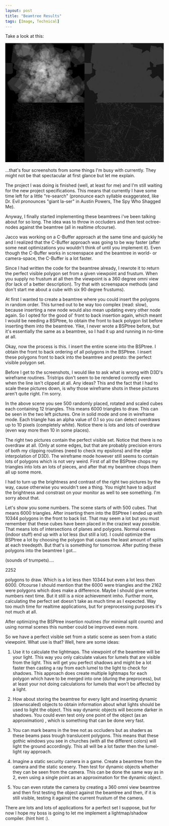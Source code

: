 ```yaml
---
layout: post
title: "Beamtree Results"
tags: [Image, Technical]
---
```


Take a look at this:

<img src="/images/2000-09-22-beamtrees/image.jpg" alt="Beamtrees" width="640"/>

...that's four screenshots from some things I'm busy with currently. They might not be that spectacular at first glance but let me explain. 

The project I was doing is finished (well, at least for me) and I'm still waiting for the new project specifications. This means that currently I have some time left for a little "re-search" (pronounce each syllable exaggerated, like Dr. Evil pronounces "giant la-ser" in Austin Powers, The Spy Who Shagged Me). 

Anyway, I finally started implementing these beamtrees i've been talking about for so long. The idea was to throw in occluders and then test octree-nodes against the beamtree (all in realtime ofcourse). 

Jacco was working on a C-Buffer approach at the same time and quickly he and I realized that the C-Buffer approach was going to be way faster (after some neat optimizations you wouldn't think of until you implement it). Even though the C-Buffer works in screenspace and the beamtree in world- or camera-space, the C-Buffer is a lot faster. 

Since I had written the code for the beamtree already, I rewrote it to return the perfect visible polygon set from a given viewpoint and frustum. When you supply no frustum at all then the viewpoint is a 360 degree omni view (for lack of a better description). Try that with screenspace methods (and don't start me about a cube with six 90 degree frustums). 

At first I wanted to create a beamtree where you could insert the polygons in random order. This turned out to be way too complex (read: slow), because inserting a new node would also mean updating every other node again. So I opted for the good ol' front to back insertion again, which meant I would be needing a BSPtree, to obtain the front to back polygon list before inserting them into the beamtree. Yike, I never wrote a BSPtree before, but it's essentially the same as a beamtree, so I had it up and running in no-time at all. 

Okay, now the process is this. I insert the entire scene into the BSPtree. I obtain the front to back ordering of all polygons in the BSPtree. I insert these polygons front to back into the beamtree and presto: the perfect visible polygon set. 

Before I get to the screenshots, I would like to ask what is wrong with D3D's wireframe routines. Tristrips don't seem to be rendered correctly even when the line isn't clipped at all. Any ideas? This and the fact that I had to scale these pictures down, is why those wireframe shots in these pictures aren't quite right. I'm sorry. 

In the above scene you see 500 randomly placed, rotated and scaled cubes each containing 12 triangles. This means 6000 triangles to draw. This can be seen in the two left pictures. One in solid mode and one in wireframe mode. Each triangle has an alpha value of 0.1 so you can detect overdraws up to 10 pixels (completely white). Notice there is lots and lots of overdraw (even way more then 10 in some places). 

The right two pictures contain the perfect visible set. Notice that there is no overdraw at all. (Only at some edges, but that are probably precision errors of both my clipping routines (need to check my epsilons) and the edge interpolation of D3D). The wireframe mode however still seems to contain lots of polygons which is not very weird. First of all the BSPtree chops my triangles into lots an lots of pieces, and after that my beamtree chops them all up some more. 

I had to turn up the brightness and contrast of the right two pictures by the way, cause otherwise you wouldn't see a thing. You might have to adjust the brightness and constrast on your monitor as well to see something. I'm sorry about that. 

Let's show you some numbers. The scene starts of with 500 cubes. That means 6000 triangles. After inserting them into the BSPtree I ended up with 10344 polygons in the front to back list. That may seem a lot but you must remember that these cubes have been placed in the craziest way possible. That means lots of intersections of planes and polygons. Normal scenes (indoor stuff) end up with a lot less (but still a lot). I could optimize the BSPtree a lot by choosing the polygon that causes the least amount of splits at each treedepth. But that's is something for tomorrow. 
After putting these polygons into the beamtree I got... 

(sounds of trumpets).... 

2252 

polygons to draw. Which is a lot less then 10344 but even a lot less then 6000. Ofcourse I should mention that the 6000 were triangles and the 2162 were polygons which does make a difference. Maybe I should give vertex numbers next time. But it still is a nice achievement imho. Further more, calculating the perfect set doesn't take as much time as I expected. Way too much time for realtime applications, but for preprocessing purposes it's not much at all. 

After optimizing the BSPtree insertion routines (for minimal split counts) and using normal scenes this number could be improved even more. 

So we have a perfect visible set from a static scene as seen from a static viewpoint. What use is that? Well, here are some ideas: 

1. Use it to calculate the lightmaps. The viewpoint of the beamtree will be your light. This way you only calculate values for lumels that are visible from the light. This will get you perfect shadows and might be a lot faster then casting a ray from each lumel to the light to check for shadows. This approach does create multiple lightmaps for each polygon which have to be merged into one (during the preprocess), but at least your not doing calculations for lumels that won't be affected by a light. 

2. How about storing the beamtree for every light and inserting dynamic (downscaled) objects to obtain information about what lights should be used to light the object. This way dynamic objects will become darker in shadows. You could even test only one point of the object (as an approximation) , which is something that can be done very fast. 

3. You can mark beams in the tree not as occluders but as shaders as these beams pass trough translucent polygons. This means that these gothic windows you see in churches (with all the different colors) will light the ground accordingly. This all will be a lot faster then the lumel-light ray approach. 

4. Imagine a static security camera in a game. Create a beamtree from the camera and the static scenery. Then test for dynamic objects whether they can be seen from the camera. This can be done the same way as in 2, even using a single point as an approximation for the dynamic object. 

5. You can even rotate the camera by creating a 360 omni view beamtree and then first testing the object against the beamtree and then, if it is still visible, testing it against the current frustum of the camera. 

There are lots and lots of applications for a perfect set I suppose, but for now I hope my boss is going to let me implement a lightmap/shadow compiler. (hint hint :). 
